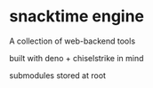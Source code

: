 # snacktime engine

A collection of web-backend tools

built with deno + chiselstrike in mind

submodules stored at root
